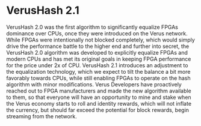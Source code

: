 # VerusHash 2.1

VerusHash 2.0 was the first algorithm to significantly equalize FPGAs dominance over CPUs, once they were introduced on the Verus network. While FPGAs were intentionally not blocked completely, which would simply drive the performance battle to the higher end and further into secret, the VerusHash 2.0 algorithm was developed to explicitly equalize FPGAs and modern CPUs and has met its original goals in keeping FPGA performance for the price under 2x of CPU. VerusHash 2.1 introduces an adjustment to the equalization technology, which we expect to tilt the balance a bit more favorably towards CPUs, while still enabling FPGAs to operate on the hash algorithm with minor modifications. Verus Developers have proactively reached out to FPGA manufacturers and made the new algorithm available to them, so that everyone will have an opportunity to mine and stake when the Verus economy starts to roll and identity rewards, which will not inflate the currency, but should far exceed the potential for block rewards, begin streaming from the network.
